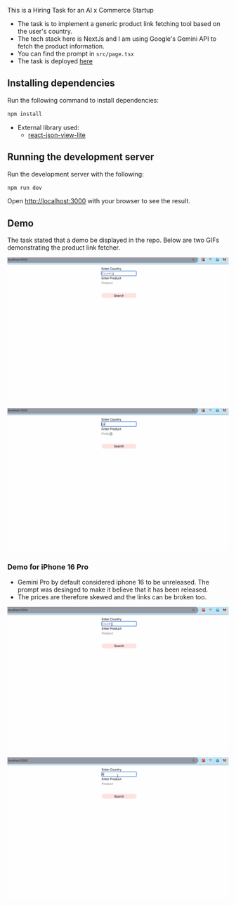 This is a Hiring Task for an AI x Commerce Startup

- The task is to implement a generic product link fetching tool based on the user's country.
- The tech stack here is NextJs and I am using Google's Gemini API to fetch the product information.
- You can find the prompt in `src/page.tsx`
- The task is deployed [here](https://ai-commerce-hiring-task.vercel.app/)

## Installing dependencies

Run the following command to install dependencies:

```bash
npm install
```
- External library used:
    - [react-json-view-lite](https://www.npmjs.com/package/react-json-view-lite)

## Running the development server

Run the development server with the following:

```bash
npm run dev
```

Open [http://localhost:3000](http://localhost:3000) with your browser to see the result.

## Demo

The task stated that a demo be displayed in the repo. Below are two GIFs demonstrating the product link fetcher.

![Demo](demo/DemoRecording.gif)

![Demo1](demo/DemoRecording1.gif)

### Demo for iPhone 16 Pro 

- Gemini Pro by default considered iphone 16 to be unreleased. The prompt was desinged to make it believe that it has been released.
- The prices are therefore skewed and the links can be broken too.

![Demo2](demo/DemoRecording2.gif)

![Demo3](demo/DemoRecording3.gif)
